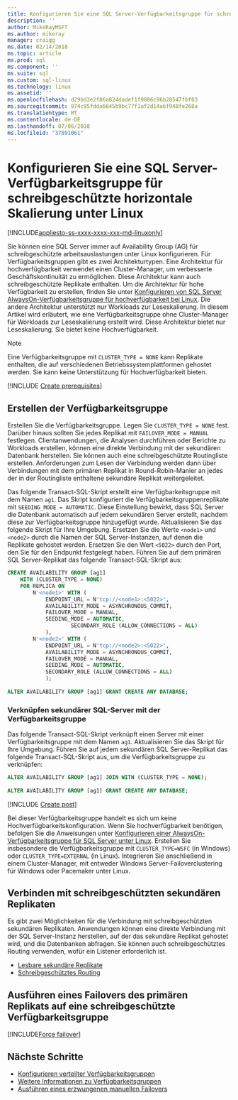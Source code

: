 ```yaml
---
title: Konfigurieren Sie eine SQL Server-Verfügbarkeitsgruppe für schreibgeschützte horizontale Skalierung unter Linux | Microsoft-Dokumentation
description: ''
author: MikeRayMSFT
ms.author: mikeray
manager: craigg
ms.date: 02/14/2018
ms.topic: article
ms.prod: sql
ms.component: ''
ms.suite: sql
ms.custom: sql-linux
ms.technology: linux
ms.assetid: ''
ms.openlocfilehash: d29bd3e2f86a824dadef1f9886c96b28547fbf03
ms.sourcegitcommit: 974c95fdda6645b9bc77f1af2d14a6f948fe268a
ms.translationtype: MT
ms.contentlocale: de-DE
ms.lasthandoff: 07/06/2018
ms.locfileid: "37891061"
---
```

# <a name="configure-a-sql-server-availability-group-for-read-scale-on-linux"></a>Konfigurieren Sie eine SQL Server-Verfügbarkeitsgruppe für schreibgeschützte horizontale Skalierung unter Linux

[!INCLUDE[appliesto-ss-xxxx-xxxx-xxx-md-linuxonly](../includes/appliesto-ss-xxxx-xxxx-xxx-md-linuxonly.md)]

Sie können eine SQL Server immer auf Availability Group (AG) für schreibgeschützte arbeitsauslastungen unter Linux konfigurieren. Für Verfügbarkeitsgruppen gibt es zwei Architekturtypen. Eine Architektur für hochverfügbarkeit verwendet einen Cluster-Manager, um verbesserte Geschäftskontinuität zu ermöglichen. Diese Architektur kann auch schreibgeschützte Replikate enthalten. Um die Architektur für hohe Verfügbarkeit zu erstellen, finden Sie unter [Konfigurieren von SQL Server AlwaysOn-Verfügbarkeitsgruppe für hochverfügbarkeit bei Linux](sql-server-linux-availability-group-configure-ha.md). Die andere Architektur unterstützt nur Workloads zur Leseskalierung. In diesem Artikel wird erläutert, wie eine Verfügbarkeitsgruppe ohne Cluster-Manager für Workloads zur Leseskalierung erstellt wird. Diese Architektur bietet nur Leseskalierung. Sie bietet keine Hochverfügbarkeit.

>[!NOTE]
>Eine Verfügbarkeitsgruppe mit `CLUSTER_TYPE = NONE` kann Replikate enthalten, die auf verschiedenen Betriebssystemplattformen gehostet werden. Sie kann keine Unterstützung für Hochverfügbarkeit bieten. 

[!INCLUDE [Create prerequisites](../includes/ss-linux-cluster-availability-group-create-prereq.md)]

## <a name="create-the-ag"></a>Erstellen der Verfügbarkeitsgruppe

Erstellen Sie die Verfügbarkeitsgruppe. Legen Sie `CLUSTER_TYPE = NONE` fest. Darüber hinaus sollten Sie jedes Replikat mit `FAILOVER_MODE = MANUAL` festlegen. Clientanwendungen, die Analysen durchführen oder Berichte zu Workloads erstellen, können eine direkte Verbindung mit der sekundären Datenbank herstellen. Sie können auch eine schreibgeschützte Routingliste erstellen. Anforderungen zum Lesen der Verbindung werden dann über Verbindungen mit dem primären Replikat in Round-Robin-Manier an jedes der in der Routingliste enthaltene sekundäre Replikat weitergeleitet.

Das folgende Transact-SQL-Skript erstellt eine Verfügbarkeitsgruppe mit dem Namen `ag1`. Das Skript konfiguriert die Verfügbarkeitsgruppenreplikate mit `SEEDING_MODE = AUTOMATIC`. Diese Einstellung bewirkt, dass SQL Server die Datenbank automatisch auf jedem sekundären Server erstellt, nachdem diese zur Verfügbarkeitsgruppe hinzugefügt wurde. Aktualisieren Sie das folgende Skript für Ihre Umgebung. Ersetzen Sie die Werte `<node1>` und `<node2>` durch die Namen der SQL Server-Instanzen, auf denen die Replikate gehostet werden. Ersetzen Sie den Wert `<5022>` durch den Port, den Sie für den Endpunkt festgelegt haben. Führen Sie auf dem primären SQL Server-Replikat das folgende Transact-SQL-Skript aus:

```SQL
CREATE AVAILABILITY GROUP [ag1]
    WITH (CLUSTER_TYPE = NONE)
    FOR REPLICA ON
        N'<node1>' WITH (
            ENDPOINT_URL = N'tcp://<node1>:<5022>',
            AVAILABILITY_MODE = ASYNCHRONOUS_COMMIT,
            FAILOVER_MODE = MANUAL,
            SEEDING_MODE = AUTOMATIC,
                    SECONDARY_ROLE (ALLOW_CONNECTIONS = ALL)
            ),
        N'<node2>' WITH ( 
            ENDPOINT_URL = N'tcp://<node2>:<5022>', 
            AVAILABILITY_MODE = ASYNCHRONOUS_COMMIT,
            FAILOVER_MODE = MANUAL,
            SEEDING_MODE = AUTOMATIC,
            SECONDARY_ROLE (ALLOW_CONNECTIONS = ALL)
            );
        
ALTER AVAILABILITY GROUP [ag1] GRANT CREATE ANY DATABASE;
```

### <a name="join-secondary-sql-servers-to-the-ag"></a>Verknüpfen sekundärer SQL-Server mit der Verfügbarkeitsgruppe

Das folgende Transact-SQL-Skript verknüpft einen Server mit einer Verfügbarkeitsgruppe mit dem Namen `ag1`. Aktualisieren Sie das Skript für Ihre Umgebung. Führen Sie auf jedem sekundären SQL Server-Replikat das folgende Transact-SQL-Skript aus, um die Verfügbarkeitsgruppe zu verknüpfen:

```SQL
ALTER AVAILABILITY GROUP [ag1] JOIN WITH (CLUSTER_TYPE = NONE);
         
ALTER AVAILABILITY GROUP [ag1] GRANT CREATE ANY DATABASE;
```

[!INCLUDE [Create post](../includes/ss-linux-cluster-availability-group-create-post.md)]

Bei dieser Verfügbarkeitsgruppe handelt es sich um keine Hochverfügbarkeitskonfiguration. Wenn Sie hochverfügbarkeit benötigen, befolgen Sie die Anweisungen unter [Konfigurieren einer AlwaysOn-Verfügbarkeitsgruppe für SQL Server unter Linux](sql-server-linux-availability-group-configure-ha.md). Erstellen Sie insbesondere die Verfügbarkeitsgruppe mit `CLUSTER_TYPE=WSFC` (in Windows) oder `CLUSTER_TYPE=EXTERNAL` (in Linux). Integrieren Sie anschließend in einem Cluster-Manager, mit entweder Windows Server-Failoverclustering für Windows oder Pacemaker unter Linux.

## <a name="connect-to-read-only-secondary-replicas"></a>Verbinden mit schreibgeschützten sekundären Replikaten

Es gibt zwei Möglichkeiten für die Verbindung mit schreibgeschützten sekundären Replikaten. Anwendungen können eine direkte Verbindung mit der SQL Server-Instanz herstellen, auf der das sekundäre Replikat gehostet wird, und die Datenbanken abfragen. Sie können auch schreibgeschütztes Routing verwenden, wofür ein Listener erforderlich ist.

* [Lesbare sekundäre Replikate](../database-engine/availability-groups/windows/active-secondaries-readable-secondary-replicas-always-on-availability-groups.md)
* [Schreibgeschütztes Routing](../database-engine/availability-groups/windows/listeners-client-connectivity-application-failover.md#ConnectToSecondary)

## <a name="fail-over-the-primary-replica-on-a-read-scale-availability-group"></a>Ausführen eines Failovers des primären Replikats auf eine schreibgeschützte Verfügbarkeitsgruppe

[!INCLUDE[Force failover](../includes/ss-force-failover-read-scale-out.md)]

## <a name="next-steps"></a>Nächste Schritte

* [Konfigurieren verteilter Verfügbarkeitsgruppen](..\database-engine\availability-groups\windows\distributed-availability-groups-always-on-availability-groups.md)
* [Weitere Informationen zu Verfügbarkeitsgruppen](..\database-engine\availability-groups\windows\overview-of-always-on-availability-groups-sql-server.md)
* [Ausführen eines erzwungenen manuellen Failovers](../database-engine/availability-groups/windows/perform-a-forced-manual-failover-of-an-availability-group-sql-server.md)

